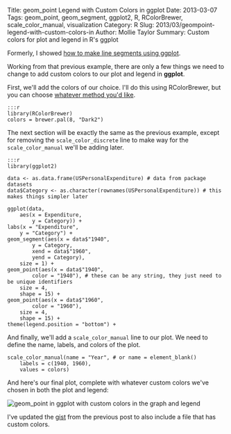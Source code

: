 Title: geom_point Legend with Custom Colors in ggplot
Date: 2013-03-07
Tags: geom_point, geom_segment, ggplot2, R, RColorBrewer, scale_color_manual, visualization
Category: R
Slug: 2013/03/geompoint-legend-with-custom-colors-in
Author: Mollie Taylor
Summary: Custom colors for plot and legend in R's ggplot

Formerly, I showed [how to make line segments using ggplot]({filename}r-line-segments.md).

Working from that previous example, there are only a few things we need to change to add custom colors to our plot and legend in **ggplot**.

First, we'll add the colors of our choice. I'll do this using RColorBrewer, but you can choose [whatever method you'd like]({filename}r-palettes.md).

	:::r
	library(RColorBrewer)
	colors = brewer.pal(8, "Dark2")

The next section will be exactly the same as the previous example, except for removing the ```scale_color_discrete``` line to make way for the ```scale_color_manual``` we'll be adding later.

	:::r
	library(ggplot2)

	data <- as.data.frame(USPersonalExpenditure) # data from package datasets
	data$Category <- as.character(rownames(USPersonalExpenditure)) # this makes things simpler later

	ggplot(data,
		aes(x = Expenditure,
			y = Category)) +
	labs(x = "Expenditure",
		y = "Category") +
	geom_segment(aes(x = data$"1940",
			y = Category,
			xend = data$"1960",
			yend = Category),
		size = 1) +
	geom_point(aes(x = data$"1940",
			color = "1940"), # these can be any string, they just need to be unique identifiers
		size = 4,
		shape = 15) +
	geom_point(aes(x = data$"1960",
			color = "1960"),
		size = 4,
		shape = 15) +
	theme(legend.position = "bottom") +

And finally, we'll add a ```scale_color_manual``` line to our plot. We need to define the name, labels, and colors of the plot.

	scale_color_manual(name = "Year", # or name = element_blank()
		labels = c(1940, 1960),
		values = colors)

And here's our final plot, complete with whatever custom colors we've chosen in both the plot and legend:

![geom_point in ggplot with custom colors in the graph and legend]({filename}/images/ggplot-custom-legend.png)

I've updated the [gist](https://gist.github.com/mollietaylor/4543148#file-customlegend-r) from the previous post to also include a file that has custom colors.